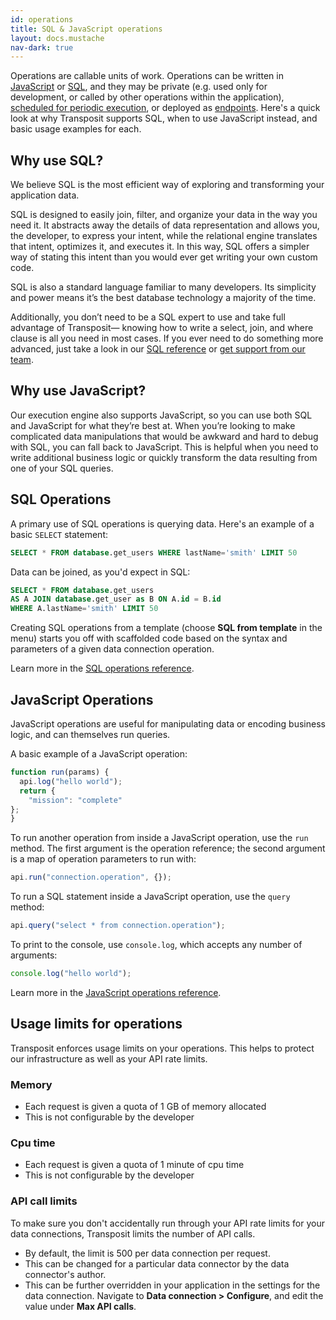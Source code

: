 ```yaml
---
id: operations
title: SQL & JavaScript operations
layout: docs.mustache
nav-dark: true
---
```


Operations are callable units of work. Operations can be written in [JavaScript](../references/js-operations.md) or [SQL](../references/sql-operations.md), and they may be private (e.g. used only for development, or called by other operations within the application), [scheduled for periodic execution](scheduled-tasks.md), or deployed as [endpoints](endpoints.md). Here's a quick look at why Transposit supports SQL, when to use JavaScript instead, and basic usage examples for each.

## Why use SQL?

We believe SQL is the most efficient way of exploring and transforming your application data.

SQL is designed to easily join, filter, and organize your data in the way you need it. It abstracts away the details of data representation and allows you, the developer, to express your intent, while the relational engine translates that intent, optimizes it, and executes it. In this way, SQL offers a simpler way of stating this intent than you would ever get writing your own custom code.

SQL is also a standard language familiar to many developers. Its simplicity and power means it’s the best database technology a majority of the time.

Additionally, you don’t need to be a SQL expert to use and take full advantage of Transposit&mdash; knowing how to write a select, join, and where clause is all you need in most cases. If you ever need to do something more advanced, just take a look in our [SQL reference](../references/sql-operations.md) or [get support from our team](mailto:support@transposit.com).

## Why use JavaScript?

Our execution engine also supports JavaScript, so you can use both SQL and JavaScript for what they’re best at. When you’re looking to make complicated data manipulations that would be awkward and hard to debug with SQL, you can fall back to JavaScript. This is helpful when you need to write additional business logic or quickly transform the data resulting from one of your SQL queries.

## SQL Operations

A primary use of SQL operations is querying data. Here's an example of a basic `SELECT` statement:

```sql
SELECT * FROM database.get_users WHERE lastName='smith' LIMIT 50
```

Data can be joined, as you'd expect in SQL:

```sql
SELECT * FROM database.get_users
AS A JOIN database.get_user as B ON A.id = B.id
WHERE A.lastName='smith' LIMIT 50
```

Creating SQL operations from a template (choose **SQL from template** in the menu) starts you off with scaffolded code based on the syntax and parameters of a given data connection operation.

Learn more in the [SQL operations reference](../references/sql-operations.md).

## JavaScript Operations

JavaScript operations are useful for manipulating data or encoding business logic, and can themselves run queries.

A basic example of a JavaScript operation:

```javascript
function run(params) {
  api.log("hello world");
  return {
    "mission": "complete"
};
}
```

To run another operation from inside a JavaScript operation, use the `run` method. The first argument is the operation reference; the second argument is a map of operation parameters to run with:

```javascript
api.run("connection.operation", {});
```

To run a SQL statement inside a JavaScript operation, use the `query` method:

```javascript
api.query("select * from connection.operation");
```

To print to the console, use `console.log`, which accepts any number of arguments:

```javascript
console.log("hello world");
```

Learn more in the [JavaScript operations reference](../references/js-operations.md).

## Usage limits for operations

Transposit enforces usage limits on your operations. This helps to protect our infrastructure as well as your API rate limits.

### Memory

* Each request is given a quota of 1 GB of memory allocated
* This is not configurable by the developer

### Cpu time

* Each request is given a quota of 1 minute of cpu time
* This is not configurable by the developer

### API call limits

To make sure you don't accidentally run through your API rate limits for your data connections, Transposit limits the number of API calls.
* By default, the limit is 500 per data connection per request.
* This can be changed for a particular data connector by the data connector's author.
* This can be further overridden in your application in the settings for the data connection. Navigate to **Data connection > Configure**, and edit the value under **Max API calls**.
